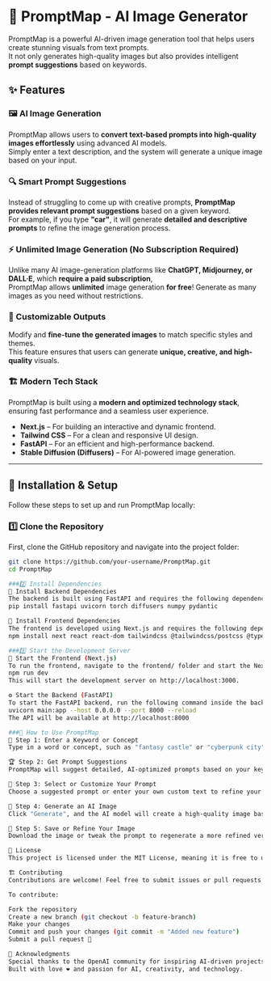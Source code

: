 # 🚀 PromptMap - AI Image Generator  

PromptMap is a powerful AI-driven image generation tool that helps users create stunning visuals from text prompts.  
It not only generates high-quality images but also provides intelligent **prompt suggestions** based on keywords.  

## ✨ Features  

### 🖼️ AI Image Generation  
PromptMap allows users to **convert text-based prompts into high-quality images effortlessly** using advanced AI models.  
Simply enter a text description, and the system will generate a unique image based on your input.  

### 🔍 Smart Prompt Suggestions  
Instead of struggling to come up with creative prompts, **PromptMap provides relevant prompt suggestions** based on a given keyword.  
For example, if you type **"car"**, it will generate **detailed and descriptive prompts** to refine the image generation process.  

### ⚡ Unlimited Image Generation (No Subscription Required)  
Unlike many AI image-generation platforms like **ChatGPT, Midjourney, or DALL·E**, which **require a paid subscription**,  
PromptMap allows **unlimited** image generation **for free**! Generate as many images as you need without restrictions.  

### 🎨 Customizable Outputs  
Modify and **fine-tune the generated images** to match specific styles and themes.  
This feature ensures that users can generate **unique, creative, and high-quality** visuals.  

### 🏗️ Modern Tech Stack  
PromptMap is built using a **modern and optimized technology stack**, ensuring fast performance and a seamless user experience.  
- **Next.js** – For building an interactive and dynamic frontend.  
- **Tailwind CSS** – For a clean and responsive UI design.  
- **FastAPI** – For an efficient and high-performance backend.  
- **Stable Diffusion (Diffusers)** – For AI-powered image generation.  

---

## 🚀 Installation & Setup  

Follow these steps to set up and run PromptMap locally:  

### 1️⃣ Clone the Repository  
First, clone the GitHub repository and navigate into the project folder:  

```bash
git clone https://github.com/your-username/PromptMap.git
cd PromptMap

###2️⃣ Install Dependencies
📌 Install Backend Dependencies
The backend is built using FastAPI and requires the following dependencies:
pip install fastapi uvicorn torch diffusers numpy pydantic

📌 Install Frontend Dependencies
The frontend is developed using Next.js and requires the following dependencies:
npm install next react react-dom tailwindcss @tailwindcss/postcss @types/react @types/node eslint eslint-config-next

###3️⃣ Start the Development Server
🚀 Start the Frontend (Next.js)
To run the frontend, navigate to the frontend/ folder and start the Next.js server:
npm run dev
This will start the development server on http://localhost:3000.

⚙️ Start the Backend (FastAPI)
To start the FastAPI backend, run the following command inside the backend/ folder:
uvicorn main:app --host 0.0.0.0 --port 8000 --reload
The API will be available at http://localhost:8000

###📸 How to Use PromptMap
📝 Step 1: Enter a Keyword or Concept
Type in a word or concept, such as "fantasy castle" or "cyberpunk city".

🏆 Step 2: Get Prompt Suggestions
PromptMap will suggest detailed, AI-optimized prompts based on your keyword.

🎨 Step 3: Select or Customize Your Prompt
Choose a suggested prompt or enter your own custom text to refine your image.

🔄 Step 4: Generate an AI Image
Click "Generate", and the AI model will create a high-quality image based on your prompt.

💾 Step 5: Save or Refine Your Image
Download the image or tweak the prompt to regenerate a more refined version.

📜 License
This project is licensed under the MIT License, meaning it is free to use, modify, and distribute.

🏗️ Contributing
Contributions are welcome! Feel free to submit issues or pull requests to improve PromptMap.

To contribute:

Fork the repository
Create a new branch (git checkout -b feature-branch)
Make your changes
Commit and push your changes (git commit -m "Added new feature")
Submit a pull request 🚀

🌟 Acknowledgments
Special thanks to the OpenAI community for inspiring AI-driven projects.
Built with love ❤️ and passion for AI, creativity, and technology.
